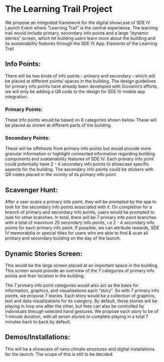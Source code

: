 # The Learning Trail Project
We propose an integrated framework for the digital showcase of SDE IV Launch Event where “Learning Trail” is the central experience. The learning trail would include primary, secondary info points and a large  “dynamic stories” screen, which let building users learn more about the building and its sustainability features through the SDE IV App.
Elements of the Learning Trail

## Info Points:
There will be two kinds of info points -  primary and secondary -  which will be placed at different points/ spaces in the building. The design guidelines for primary info points have already been developed with Giovanni’s efforts, we will only be adding a QR code to the design for SDE IV mobile app integration. 






### Primary Points: 
These info points would be based on 6 categories shown below. These will be placed as shown at different parts of the building.


 





### Secondary Points:
These will be offshoots from primary info points but would provide more granular information or highlight connected information regarding building components and sustainability features of SDE IV. Each primary info point could potentially have 2 - 4 secondary info points to showcase specific aspects for the building. The secondary info points could be stickers with QR codes placed in the vicinity of its primary info point. 





## Scavenger Hunt: 
After a user scans a primary info point, they will be prompted by the app to look for the secondary info points associated with it. On completion for a branch of primary and secondary info points, users would be prompted to look for other branches. In total, there will be 7 primary info point branches with a total of maximum 25 secondary info points, i.e 2 - 4 secondary info points for each primary info point. If possible, we can attribute rewards, SDE IV memorabilia or special titles for users who are able to find & scan all primary and secondary building on the day of the launch. 





## Dynamic Stories Screen: 
This would be the large screen placed at an important space in the building. This screen would provide an overview of the 7 categories of primary info points and their location in the building. 

The 7 primary info point categories would also act as the basis for information, graphics, and visualisations each “story”. So with 7 primary info points, we propose 7 stories. Each story would be a collection of graphics, text and data visualizations for its category. By default, these stories will be playing in loop one after the other, but they can also be controlled by individuals through selected hand gestures. We propose each story to be of 1-minute duration, with all seven stories to complete playing in a total 7 minutes back to back by default. 





## Demos/Installations:
This will be a showcase of nano climate structures and digital installations for the launch. The scope of this is still to be decided.




